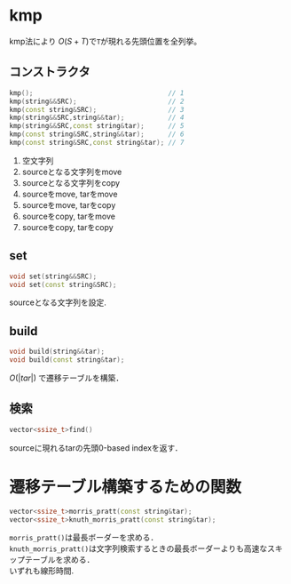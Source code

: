 # kmp
kmp法により $O(S+T)$で`T`が現れる先頭位置を全列挙。
## コンストラクタ
```C++
kmp();                                  // 1
kmp(string&&SRC);                       // 2
kmp(const string&SRC);                  // 3
kmp(string&&SRC,string&&tar);           // 4
kmp(string&&SRC,const string&tar);      // 5
kmp(const string&SRC,string&&tar);      // 6
kmp(const string&SRC,const string&tar); // 7
```
1. 空文字列
1. sourceとなる文字列をmove
1. sourceとなる文字列をcopy
1. sourceをmove, tarをmove
1. sourceをmove, tarをcopy
1. sourceをcopy, tarをmove
1. sourceをcopy, tarをcopy

## set
```C++
void set(string&&SRC);
void set(const string&SRC);
```
sourceとなる文字列を設定.

## build
```C++
void build(string&&tar);
void build(const string&tar);
```
$O(|tar|)$ で遷移テーブルを構築．

## 検索
```C++
vector<ssize_t>find()
```
sourceに現れるtarの先頭0-based indexを返す．

# 遷移テーブル構築するための関数
```C++
vector<ssize_t>morris_pratt(const string&tar);
vector<ssize_t>knuth_morris_pratt(const string&tar);
```
`morris_pratt()`は最長ボーダーを求める．  
`knuth_morris_pratt()`は文字列検索するときの最長ボーダーよりも高速なスキップテーブルを求める．  
いずれも線形時間.
